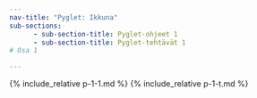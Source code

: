 ```yaml
---
nav-title: "Pyglet: Ikkuna"
sub-sections:
      - sub-section-title: Pyglet-ohjeet 1
      - sub-section-title: Pyglet-tehtävät 1
# Osa 1

---
```


{% include_relative p-1-1.md %}
{% include_relative p-1-t.md %}

